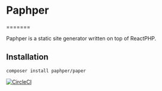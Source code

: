 
# Paphper
=======

Paphper is a static site generator written on top of ReactPHP.

## Installation

`composer install paphper/paper`

[![CircleCI](https://circleci.com/gh/paphper/core.svg?style=svg)](https://circleci.com/gh/paphper/core)

